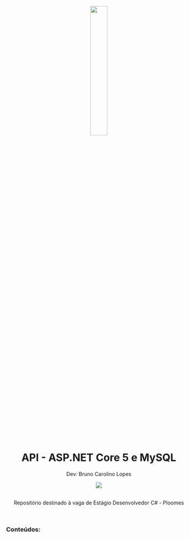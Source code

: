 <div align="center">
  <img src="https://github.com/BrunoCarolino7/api_aspnet/net.jpg" width="30%">
  <h1 style="border-bottom:none">API - ASP.NET Core 5 e MySQL</h1>
  <p>Dev: Bruno Carolino Lopes</p>
  
  <a href="https://www.linkedin.com/in/bruno-carolino-dev/">
     <img src="https://img.shields.io/badge/LinkedIn-0077B5?style=for-the-badge&logo=linkedin&logoColor=white">
  </a>
  
  <br>
  <br>
  <p>Repositório destinado à vaga de Estágio Desenvolvedor C# - Ploomes</p>
  <br>
  <div align="justify">
  <h3>Conteúdos:</h3>
  </div>
</div>
